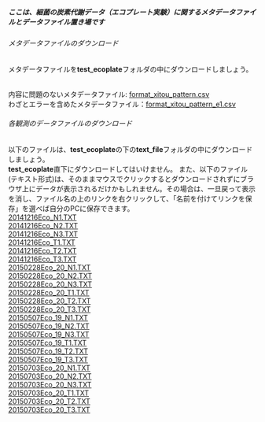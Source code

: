 ##### ここは、細菌の炭素代謝データ（エコプレート実験）に関するメタデータファイルとデータファイル置き場です

###### メタデータファイルのダウンロード
メタデータファイルを<b>test_ecoplate</b>フォルダの中にダウンロードしましょう。<br><br>

内容に問題のないメタデータファイル: [format_xitou_pattern.csv](./format_xitou_pattern.csv)<br>
わざとエラーを含めたメタデータファイル：[format_xitou_pattern_e1.csv](./format_xitou_pattern_e1.csv)<br>


###### 各観測のデータファイルのダウンロード
以下のファイルは、<b>test_ecoplate</b>の下の<b>text_file</b>フォルダの中にダウンロードしましょう。<br>
<b>test_ecoplate</b>直下にダウンロードしてはいけません。
また、以下のファイル(テキスト形式)は、そのままマウスでクリックするとダウンロードされずにブラウザ上にデータが表示されるだけかもしれません。その場合は、一旦戻って表示を消し、ファイル名の上のリンクを右クリックして、「名前を付けてリンクを保存」を選べば自分のPCに保存できます。<br>
[20141216Eco_N1.TXT](./text_file/20141216Eco_N1.TXT)<br>
[20141216Eco_N2.TXT](./text_file/20141216Eco_N2.TXT)<br>
[20141216Eco_N3.TXT](./text_file/20141216Eco_N3.TXT)<br>
[20141216Eco_T1.TXT](./text_file/20141216Eco_T1.TXT)<br>
[20141216Eco_T2.TXT](./text_file/20141216Eco_T2.TXT)<br>
[20141216Eco_T3.TXT](./text_file/20141216Eco_T3.TXT)<br>
[20150228Eco_20_N1.TXT](./text_file/20150228Eco_20_N1.TXT)<br>
[20150228Eco_20_N2.TXT](./text_file/20150228Eco_20_N2.TXT)<br>
[20150228Eco_20_N3.TXT](./text_file/20150228Eco_20_N3.TXT)<br>
[20150228Eco_20_T1.TXT](./text_file/20150228Eco_20_T1.TXT)<br>
[20150228Eco_20_T2.TXT](./text_file/20150228Eco_20_T2.TXT)<br>
[20150228Eco_20_T3.TXT](./text_file/20150228Eco_20_T3.TXT)<br>
[20150507Eco_19_N1.TXT](./text_file/20150507Eco_19_N1.TXT)<br>
[20150507Eco_19_N2.TXT](./text_file/20150507Eco_19_N2.TXT)<br>
[20150507Eco_19_N3.TXT](./text_file/20150507Eco_19_N3.TXT)<br>
[20150507Eco_19_T1.TXT](./text_file/20150507Eco_19_T1.TXT)<br>
[20150507Eco_19_T2.TXT](./text_file/20150507Eco_19_T2.TXT)<br>
[20150507Eco_19_T3.TXT](./text_file/20150507Eco_19_T3.TXT)<br>
[20150703Eco_20_N1.TXT](./text_file/20150703Eco_20_N1.TXT)<br>
[20150703Eco_20_N2.TXT](./text_file/20150703Eco_20_N2.TXT)<br>
[20150703Eco_20_N3.TXT](./text_file/20150703Eco_20_N3.TXT)<br>
[20150703Eco_20_T1.TXT](./text_file/20150703Eco_20_T1.TXT)<br>
[20150703Eco_20_T2.TXT](./text_file/20150703Eco_20_T2.TXT)<br>
[20150703Eco_20_T3.TXT](./text_file/20150703Eco_20_T3.TXT)<br>




